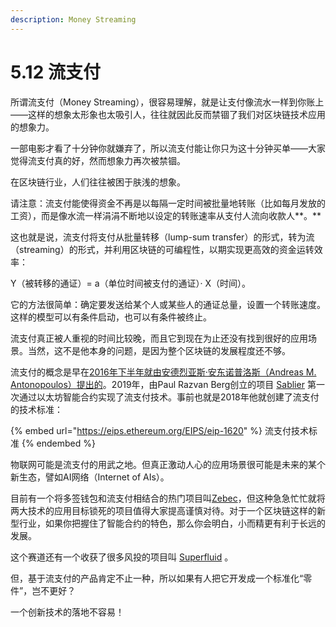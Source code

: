 ```yaml
---
description: Money Streaming
---
```


# 5.12 流支付

所谓流支付（Money Streaming），很容易理解，就是让支付像流水一样到你账上——这样的想象太形象也太吸引人，往往就因此反而禁锢了我们对区块链技术应用的想象力。

一部电影才看了十分钟你就嫌弃了，所以流支付能让你只为这十分钟买单——大家觉得流支付真的好，然而想象力再次被禁锢。

在区块链行业，人们往往被困于肤浅的想象。

请注意：流支付能使得资金不再是以每隔一定时间被批量地转账（比如每月发放的工资），而是像水流一样涓涓不断地以设定的转账速率从支付人流向收款人**。**

这也就是说，流支付将支付从批量转移（lump-sum transfer）的形式，转为流（streaming）的形式，并利用区块链的可编程性，以期实现更高效的资金运转效率：

Y（被转移的通证）= a（单位时间被支付的通证）· X（时间）。

它的方法很简单：确定要发送给某个人或某些人的通证总量，设置一个转账速度。这样的模型可以有条件启动，也可以有条件被终止。

流支付真正被人重视的时间比较晚，而且它到现在为止还没有找到很好的应用场景。当然，这不是他本身的问题，是因为整个区块链的发展程度还不够。

流支付的概念是早在[2016年下半年就由安德烈亚斯·安东诺普洛斯（Andreas M. Antonopoulos）提出的](https://www.youtube.com/watch?v=gF\_ZQ\_eijPs)。2019年，由Paul Razvan Berg创立的项目 [Sablier](https://sablier.finance) 第一次通过以太坊智能合约实现了流支付技术。事前也就是2018年他就创建了流支付的技术标准：

{% embed url="https://eips.ethereum.org/EIPS/eip-1620" %}
流支付技术标准
{% endembed %}

物联网可能是流支付的用武之地。但真正激动人心的应用场景很可能是未来的某个新生态，譬如AI网络（Internet of AIs）。

目前有一个将多签钱包和流支付相结合的热门项目叫[Zebec](https://zebec.io)，但这种急急忙忙就将两大技术的应用目标锁死的项目值得大家提高谨慎对待。对于一个区块链这样的新型行业，如果你把握住了智能合约的特色，那么你会明白，小而精更有利于长远的发展。

这个赛道还有一个收获了很多风投的项目叫 [Superfluid](https://www.superfluid.finance) 。

但，基于流支付的产品肯定不止一种，所以如果有人把它开发成一个标准化“零件”，岂不更好？

一个创新技术的落地不容易！
